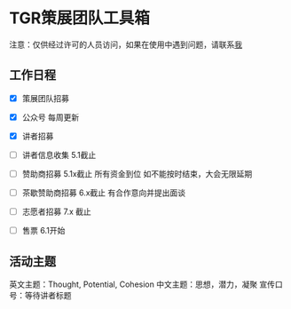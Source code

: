 # TGR策展团队工具箱

注意：仅供经过许可的人员访问，如果在使用中遇到问题，请联系[我](mailto:support@tedxgaoxinroad.com)

## 工作日程

- [x] 策展团队招募

- [x] 公众号 每周更新

- [x] 讲者招募

- [ ] 讲者信息收集 5.1截止

- [ ] 赞助商招募 5.1x截止 所有资金到位 如不能按时结束，大会无限延期

- [ ] 茶歇赞助商招募 6.x截止 有合作意向并提出面谈

- [ ] 志愿者招募 7.x 截止

- [ ] 售票 6.1开始

## 活动主题

英文主题：Thought, Potential, Cohesion
中文主题：思想，潜力，凝聚
宣传口号：等待讲者标题
